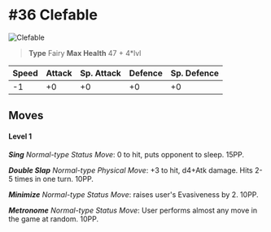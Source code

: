 # #36 Clefable


![Clefable](https://img.pokemondb.net/sprites/home/normal/1x/clefable.png)

> **Type** Fairy
> **Max Health** 47 + 4\*lvl

| Speed | Attack | Sp. Attack | Defence | Sp. Defence |
| ----- | ------ | ---------- | ------- | ----------- |
| -1 | +0 | +0 | +0 | +0 |

## Moves
#### Level 1

***Sing** Normal-type Status Move*: 0 to hit, puts opponent to sleep. 15PP.

***Double Slap** Normal-type Physical Move*: +3 to hit, d4+Atk damage. Hits 2-5 times in one turn. 10PP.

***Minimize** Normal-type Status Move*: raises user's Evasiveness by 2. 10PP.

***Metronome** Normal-type Status Move*: User performs almost any move in the game at random. 10PP.

